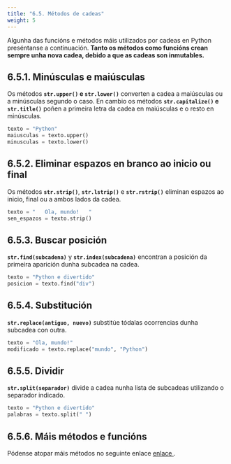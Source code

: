 ```yaml
---
title: "6.5. Métodos de cadeas"
weight: 5
---
```


Algunha das funcións e métodos máis utilizados por cadeas en Python preséntanse a continuación. **Tanto os métodos como funcións crean sempre unha nova cadea, debido a que as cadeas son inmutables.**

## 6.5.1. Minúsculas e maiúsculas

Os métodos **`str.upper()` e `str.lower()`** converten a cadea a maiúsculas ou a minúsculas segundo o caso. En cambio os métodos **`str.capitalize()` e `str.title()`** poñen a primeira letra da cadea en maiúsculas e o resto en minúsculas.

```python
texto = "Python"
maiusculas = texto.upper()
minusculas = texto.lower()
```

## 6.5.2. Eliminar espazos en branco ao inicio ou final

Os métodos **`str.strip()`**, **`str.lstrip()`** e **`str.rstrip()`** eliminan espazos ao inicio, final ou a ambos lados da cadea.

```python
texto = "   Ola, mundo!   "
sen_espazos = texto.strip()
```

## 6.5.3. Buscar posición

**`str.find(subcadena)`** y **`str.index(subcadena)`** encontran a posición da primeira aparición dunha subcadea na cadea.

```python
texto = "Python e divertido"
posicion = texto.find("div")
```

## 6.5.4. Substitución

**`str.replace(antiguo, nuevo)`** substitúe tódalas ocorrencias dunha subcadea con outra.

```python
texto = "Ola, mundo!"
modificado = texto.replace("mundo", "Python")
```

## 6.5.5. Dividir

**`str.split(separador)`** divide a cadea nunha lista de subcadeas utilizando o separador indicado.

```python
texto = "Python e divertido"
palabras = texto.split(" ")
```

## 6.5.6. Máis métodos e funcións

Pódense atopar máis métodos no seguinte enlace [enlace ](https://docs.python.org/3/library/stdtypes.html#text-sequence-type-str).